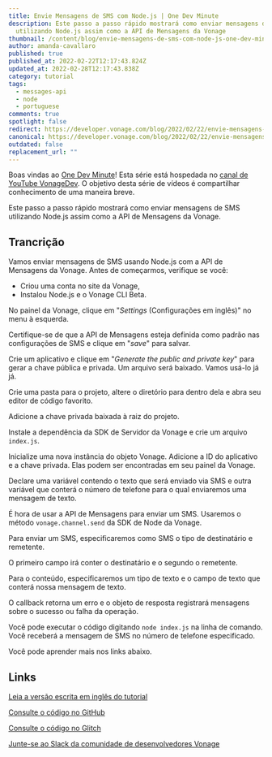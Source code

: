 ```yaml
---
title: Envie Mensagens de SMS com Node.js | One Dev Minute
description: Este passo a passo rápido mostrará como enviar mensagens de SMS
  utilizando Node.js assim como a API de Mensagens da Vonage
thumbnail: /content/blog/envie-mensagens-de-sms-com-node-js-one-dev-minute/thumbnail-and-assets-for-one-dev-minute-1-.jpg
author: amanda-cavallaro
published: true
published_at: 2022-02-22T12:17:43.824Z
updated_at: 2022-02-28T12:17:43.838Z
category: tutorial
tags:
  - messages-api
  - node
  - portuguese
comments: true
spotlight: false
redirect: https://developer.vonage.com/blog/2022/02/22/envie-mensagens-de-sms-com-node-js-one-dev-minute
canonical: https://developer.vonage.com/blog/2022/02/22/envie-mensagens-de-sms-com-node-js-one-dev-minute
outdated: false
replacement_url: ""
---
```

Boas vindas ao [One Dev Minute](https://www.youtube.com/playlist?list=PLWYngsniPr_mwb65DDl3Kr6xeh6l7_pVY)! Esta série está hospedada no [canal de YouTube VonageDev](https://www.youtube.com/vonagedev). O objetivo desta série de vídeos é compartilhar conhecimento de uma maneira breve.

Este passo a passo rápido mostrará como enviar mensagens de SMS utilizando Node.js assim como a API de Mensagens da Vonage.

<youtube id="v-IxH5OwAW8"></youtube>

## Trancrição

Vamos enviar mensagens de SMS usando Node.js com a API de Mensagens da Vonage.
Antes de começarmos, verifique se você:

* Criou uma conta no site da Vonage,
* Instalou Node.js e o Vonage CLI Beta.

No painel da Vonage, clique em "*Settings* (Configurações em inglês)" no menu à esquerda.

Certifique-se de que a API de Mensagens esteja definida como padrão nas configurações de SMS e clique em "*save*" para salvar.

Crie um aplicativo e clique em "*Generate the public and private key*" para gerar a chave pública e privada. Um arquivo será baixado. Vamos usá-lo já já.

Crie uma pasta para o projeto, altere o diretório para dentro dela e abra seu editor de código favorito.

Adicione a chave privada baixada à raiz do projeto.

Instale a dependência da SDK de Servidor da Vonage e crie um arquivo `index.js`.

Inicialize uma nova instância do objeto Vonage. Adicione a ID do aplicativo e a chave privada. Elas podem ser encontradas em seu painel da Vonage.

Declare uma variável contendo o texto que será enviado via SMS e outra variável que conterá o número de telefone para o qual enviaremos uma mensagem de texto. 

É hora de usar a API de Mensagens para enviar um SMS. Usaremos o método `vonage.channel.send` da SDK de Node da Vonage.

Para enviar um SMS, especificaremos como SMS o tipo de destinatário e remetente. 

O primeiro campo irá conter o destinatário e o segundo o remetente. 

Para o conteúdo, especificaremos um tipo de texto e o campo de texto que conterá nossa mensagem de texto.

O callback retorna um erro e o objeto de resposta registrará mensagens sobre o sucesso ou falha da operação.

Você pode executar o código digitando `node index.js` na linha de comando. Você receberá a mensagem de SMS no número de telefone especificado.

Você pode aprender mais nos links abaixo.

## Links

[Leia a versão escrita em inglês do tutorial](https://learn.vonage.com/blog/2019/09/16/how-to-send-and-receive-sms-messages-with-node-js-and-express-dr/) 

[Consulte o código no GitHub](https://github.com/nexmo-community/nexmo-sms-autoresponder-node/) 

[Consulte o código no Glitch](https://glitch.com/edit/#!/whispering-rebel-ixia) 

[Junte-se ao Slack da comunidade de desenvolvedores Vonage](https://developer.vonage.com/community/slack)